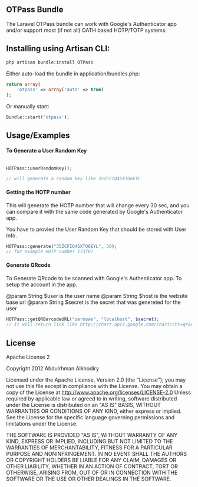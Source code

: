 ## OTPass Bundle

The Laravel OTPass bundle can work with Google's Authenticator app and/or support most (if not all) OATH based HOTP/TOTP systems.

## Installing using Artisan CLI:

```bash
php artisan bundle:install OTPass
```

Either auto-load the bundle in application/bundles.php:

```php
return array(
    'otpass' => array('auto' => true)
);
```

Or manually start:

```php
Bundle::start('otpass');
```

## Usage/Examples


#### To Generate a User Random Key

```php

HOTPass::userRandomKey();

// will generate a random key like 35ZCFIQ4SXTO6EYL
```

#### Getting the HOTP number 
This will generate the HOTP number that will change every 30 sec,
and you can compare it with the same code generated by Google's Authenticator app.

You have to provied the User Random Key that should be stored with User Info.

```php
HOTPass::generate("35ZCFIQ4SXTO6EYL", 30);
// for example HOTP number 173787
```

#### Generate QRcode

To Generate QRcode to be scanned with Google's Authenticator app. To  setup the account in the app.

@param String $user is the user name
@param String $host is the website base url
@param String $secret is the secret that was genereted for the user

```php
HOTPass::getQRBarcodeURL("zeroows", "localhost", $secret);
// it will return link like http://chart.apis.google.com/chart?cht=qr&chs=150x150&chl=otpauth://totp/localhost:zeroows?secret=35ZCFIQ4SXTO6EYL&chld=H|0

```

## License

Apache License 2

Copyright 2012 Abdulrhman Alkhodiry

Licensed under the Apache License, Version 2.0 (the "License");
you may not use this file except in compliance with the License.
You may obtain a copy of the License at
     http://www.apache.org/licenses/LICENSE-2.0
Unless required by applicable law or agreed to in writing, software
distributed under the License is distributed on an "AS IS" BASIS,
WITHOUT WARRANTIES OR CONDITIONS OF ANY KIND, either express or implied.
See the License for the specific language governing permissions and
limitations under the License.

THE SOFTWARE IS PROVIDED "AS IS", WITHOUT WARRANTY OF ANY KIND, EXPRESS OR IMPLIED, INCLUDING BUT NOT LIMITED TO THE WARRANTIES OF MERCHANTABILITY, FITNESS FOR A PARTICULAR PURPOSE AND NONINFRINGEMENT. IN NO EVENT SHALL THE AUTHORS OR COPYRIGHT HOLDERS BE LIABLE FOR ANY CLAIM, DAMAGES OR OTHER LIABILITY, WHETHER IN AN ACTION OF CONTRACT, TORT OR OTHERWISE, ARISING FROM, OUT OF OR IN CONNECTION WITH THE SOFTWARE OR THE USE OR OTHER DEALINGS IN THE SOFTWARE.
